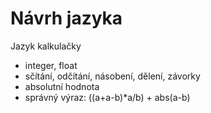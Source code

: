 # Návrh jazyka

Jazyk kalkulačky

- integer, float
- sčítání, odčítání, násobení, dělení, závorky
- absolutní hodnota
- správný výraz: ((a+a-b)*a/b) + abs(a-b)


